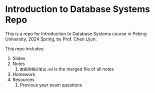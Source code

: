 # Introduction to Database Systems Repo

This is a repo for Introduction to Database Systems course in Peking University, 2024 Spring, by Prof. Chen Lijun.

This repo includes:

1. Slides
2. Notes
   1. `数据库概论笔记.md` is the merged file of all notes
3. Homework
4. Resources
   1. Previous year exam questions
